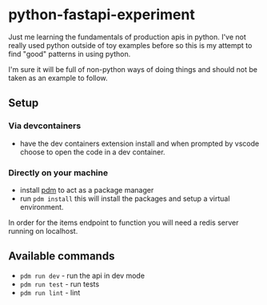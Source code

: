 # python-fastapi-experiment

Just me learning the fundamentals of production apis in python. I've not really used python outside of toy examples before so this is my attempt to find "good" patterns in using python.

I'm sure it will be full of non-python ways of doing things and should not be taken as an example to follow.

## Setup

### Via devcontainers

- have the dev containers extension install and when prompted by vscode choose to open the code in a dev container.

### Directly on your machine

- install [pdm](https://pdm-project.org/) to act as a package manager
- run `pdm install` this will install the packages and setup a virtual environment.

In order for the items endpoint to function you will need a redis server running on localhost.

## Available commands

- `pdm run dev` - run the api in dev mode
- `pdm run test` - run tests
- `pdm run lint` - lint
